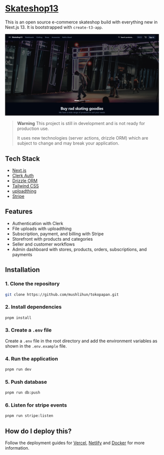 # [Skateshop13](https://skateshop13.vercel.app/)

This is an open source e-commerce skateshop build with everything new in Next.js 13. It is bootstrapped with `create-t3-app`.

[![Skateshop13](./public/screenshot.png)](https://skateshop13.vercel.app/)

> **Warning**
> This project is still in development and is not ready for production use.
>
> It uses new technologies (server actions, drizzle ORM) which are subject to change and may break your application.

## Tech Stack

- [Next.js](https://nextjs.org)
- [Clerk Auth](https://clerk.dev)
- [Drizzle ORM](https://orm.drizzle.team)
- [Tailwind CSS](https://tailwindcss.com)
- [uploadthing](https://uploadthing.com)
- [Stripe](https://stripe.com)

## Features

- Authentication with Clerk
- File uploads with uploadthing
- Subscription, payment, and billing with Stripe
- Storefront with products and categories
- Seller and customer workflows
- Admin dashboard with stores, products, orders, subscriptions, and payments

## Installation

### 1. Clone the repository

```bash
git clone https://github.com/mushlihun/tokopapan.git
```

### 2. Install dependencies

```bash
pnpm install
```

### 3. Create a `.env` file

Create a `.env` file in the root directory and add the environment variables as shown in the `.env.example` file.

### 4. Run the application

```bash
pnpm run dev
```

### 5. Push database

```bash
pnpm run db:push
```

### 6. Listen for stripe events

```bash
pnpm run stripe:listen
```

## How do I deploy this?

Follow the deployment guides for [Vercel](https://create.t3.gg/en/deployment/vercel), [Netlify](https://create.t3.gg/en/deployment/netlify) and [Docker](https://create.t3.gg/en/deployment/docker) for more information.
